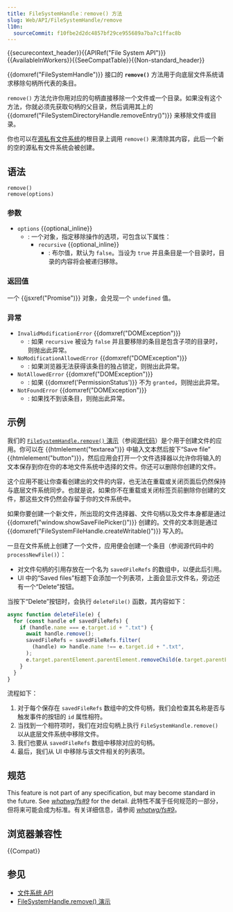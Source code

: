 ```yaml
---
title: FileSystemHandle：remove() 方法
slug: Web/API/FileSystemHandle/remove
l10n:
  sourceCommit: f10fbe2d2dc4857bf29ce955689a7ba7c1ffac8b
---
```


{{securecontext_header}}{{APIRef("File System API")}}{{AvailableInWorkers}}{{SeeCompatTable}}{{Non-standard_header}}

{{domxref("FileSystemHandle")}} 接口的 **`remove()`** 方法用于向底层文件系统请求移除句柄所代表的条目。

`remove()` 方法允许你用对应的句柄直接移除一个文件或一个目录。如果没有这个方法，你就必须先获取句柄的父目录，然后调用其上的 {{domxref("FileSystemDirectoryHandle.removeEntry()")}} 来移除文件或目录。

你也可以在[源私有文件系统](/zh-CN/docs/Web/API/File_System_API#源私有文件系统)的根目录上调用 `remove()` 来清除其内容，此后一个新的空的源私有文件系统会被创建。

## 语法

```js-nolint
remove()
remove(options)
```

### 参数

- `options` {{optional_inline}}
  - : 一个对象，指定移除操作的选项，可包含以下属性：
    - `recursive` {{optional_inline}}
      - : 布尔值，默认为 `false`。当设为 `true` 并且条目是一个目录时，目录的内容将会被递归移除。

### 返回值

一个 {{jsxref("Promise")}} 对象，会兑现一个 `undefined` 值。

### 异常

- `InvalidModificationError` {{domxref("DOMException")}}
  - : 如果 `recursive` 被设为 `false` 并且要移除的条目是包含子项的目录时，则抛出此异常。
- `NoModificationAllowedError` {{domxref("DOMException")}}
  - : 如果浏览器无法获得该条目的独占锁定，则抛出此异常。
- `NotAllowedError` {{domxref("DOMException")}}
  - : 如果 {{domxref('PermissionStatus')}} 不为 `granted`，则抛出此异常。
- `NotFoundError` {{domxref("DOMException")}}
  - : 如果找不到该条目，则抛出此异常。

## 示例

我们的 [`FileSystemHandle.remove()` 演示](https://filesystemhandle-remove.glitch.me/)（参阅[源代码](https://glitch.com/edit/#!/filesystemhandle-remove)）是个用于创建文件的应用。你可以在 {{htmlelement("textarea")}} 中输入文本然后按下“Save file” {{htmlelement("button")}}，然后应用会打开一个文件选择器以允许你将输入的文本保存到你在你的本地文件系统中选择的文件。你还可以删除你创建的文件。

这个应用不能让你查看创建出的文件的内容，也无法在重载或关闭页面后仍然保持与底层文件系统同步。也就是说，如果你不在重载或关闭标签页前删除你创建的文件，那这些文件仍然会存留于你的文件系统中。

如果你要创建一个新文件，所出现的文件选择器、文件句柄以及文件本身都是通过 {{domxref("window.showSaveFilePicker()")}} 创建的。文件的文本则是通过 {{domxref("FileSystemFileHandle.createWritable()")}} 写入的。

一旦在文件系统上创建了一个文件，应用便会创建一个条目（参阅源代码中的 `processNewFile()`）：

- 对文件句柄的引用存放在一个名为 `savedFileRefs` 的数组中，以便此后引用。
- UI 中的“Saved files”标题下会添加一个列表项，上面会显示文件名，旁边还有一个“Delete”按钮。

当按下“Delete”按钮时，会执行 `deleteFile()` 函数，其内容如下：

```js
async function deleteFile(e) {
  for (const handle of savedFileRefs) {
    if (handle.name === e.target.id + ".txt") {
      await handle.remove();
      savedFileRefs = savedFileRefs.filter(
        (handle) => handle.name !== e.target.id + ".txt",
      );
      e.target.parentElement.parentElement.removeChild(e.target.parentElement);
    }
  }
}
```

流程如下：

1. 对于每个保存在 `savedFileRefs` 数组中的文件句柄，我们会检查其名称是否与触发事件的按钮的 `id` 属性相符。
2. 当找到一个相符项时，我们在对应句柄上执行 `FileSystemHandle.remove()` 以从底层文件系统中移除文件。
3. 我们也要从 `savedFileRefs` 数组中移除对应的句柄。
4. 最后，我们从 UI 中移除与该文件相关的列表项。

## 规范

This feature is not part of any specification, but may become standard in the future. See [_whatwg/fs#9_](https://github.com/whatwg/fs/pull/9) for the detail.
此特性不属于任何规范的一部分，但将来可能会成为标准。有关详细信息，请参阅 [_whatwg/fs#9_](https://github.com/whatwg/fs/pull/9)。

## 浏览器兼容性

{{Compat}}

## 参见

- [文件系统 API](/zh-CN/docs/Web/API/File_System_API)
- [FileSystemHandle.remove() 演示](https://filesystemhandle-remove.glitch.me/)
